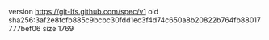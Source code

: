 version https://git-lfs.github.com/spec/v1
oid sha256:3af2e8fcfb885c9bcbc30fdd1ec3f4d74c650a8b20822b764fb88017777bef06
size 1769

